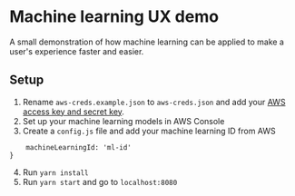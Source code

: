 # Machine learning UX demo

A small demonstration of how machine learning can be applied to make a user's experience faster and easier.

## Setup

1. Rename `aws-creds.example.json` to `aws-creds.json` and add your [AWS access key and secret key](https://docs.aws.amazon.com/general/latest/gr/managing-aws-access-keys.html).
2. Set up your machine learning models in AWS Console
3. Create a `config.js` file and add your machine learning ID from AWS

```module.exports = {
    machineLearningId: 'ml-id'
}
```

4. Run `yarn install`
5. Run `yarn start` and go to `localhost:8080`
